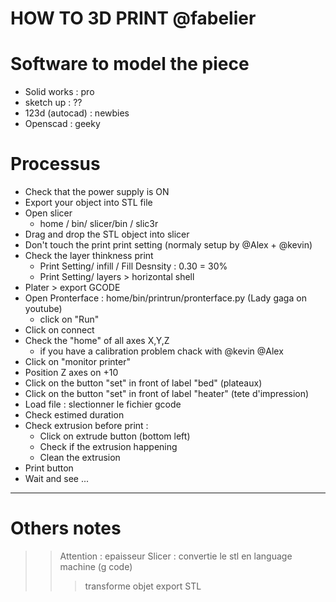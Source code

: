 HOW TO 3D PRINT @fabelier 
==========

Software to model the piece
==========

* Solid works : pro 
* sketch up : ??
* 123d (autocad) : newbies
* Openscad : geeky


Processus
==========

* Check that the power supply is ON
* Export your object into STL file
* Open slicer 
	* home / bin/ slicer/bin / slic3r 
* Drag and drop the STL object into slicer 
* Don't touch the print print setting (normaly setup by @Alex + @kevin)
* Check the layer thinkness print 
	* Print Setting/ infill / Fill Desnsity : 0.30 = 30%
	* Print Setting/ layers > horizontal shell
* Plater > export GCODE 
* Open Pronterface : home/bin/printrun/pronterface.py (Lady gaga on youtube)
	* click on "Run"
* Click on connect 
* Check the "home" of all axes X,Y,Z 
	* if you have a calibration problem chack with @kevin @Alex
* Click on "monitor printer" 
* Position Z axes on +10
* Click on the button "set" in front of label "bed" (plateaux)
* Click on the button "set" in front of label "heater" (tete d'impression)
* Load file : slectionner le fichier gcode
* Check estimed duration 
* Check extrusion before print : 
	* Click on extrude button (bottom left)
	* Check if the extrusion happening 
	* Clean the extrusion 
* Print button 
* Wait and see ...

------------


Others notes
==========
>> Attention : epaisseur 
>> Slicer : convertie le stl en language machine (g code)
>>> transforme objet 
>> export STL 

